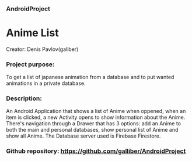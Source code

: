 ### AndroidProject
# Anime List

Creator: Denis Pavlov(galiber)
### Project purpose:
To get a list of japanese animation from a database and to put wanted animations in a private database.

### Description:
An Android Application that shows a list of Anime when oppened, when an item is clicked, a new Activity opens to show information about the Anime. There's navigation through a Drawer that has 3 options: add an Anime to both the main and personal databases, show personal list of Anime and show all Anime. The Database server used is Firebase Firestore.

### Github repository: https://github.com/galliber/AndroidProject
